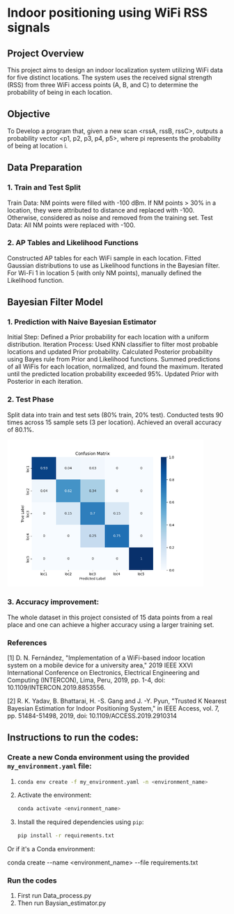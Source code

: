 # Indoor positioning using WiFi RSS signals
## Project Overview
This project aims to design an indoor localization system utilizing WiFi data for five distinct locations. The system uses the received signal strength (RSS) from three WiFi access points (A, B, and C) to determine the probability of being in each location.
## Objective
To Develop a program that, given a new scan <rssA, rssB, rssC>, outputs a probability vector <p1, p2, p3, p4, p5>, where pi represents the probability of being at location i.
## Data Preparation
### 1. Train and Test Split
Train Data:
NM points were filled with -100 dBm.
If NM points > 30% in a location, they were attributed to distance and replaced with -100.
Otherwise, considered as noise and removed from the training set.
Test Data:
All NM points were replaced with -100.
### 2. AP Tables and Likelihood Functions
Constructed AP tables for each WiFi sample in each location.
Fitted Gaussian distributions to use as Likelihood functions in the Bayesian filter.
For Wi-Fi 1 in location 5 (with only NM points), manually defined the Likelihood function.

## Bayesian Filter Model
### 1. Prediction with Naive Bayesian Estimator
Initial Step:
Defined a Prior probability for each location with a uniform distribution.
Iteration Process:
Used KNN classifier to filter most probable locations and updated Prior probability.
Calculated Posterior probability using Bayes rule from Prior and Likelihood functions.
Summed predictions of all WiFis for each location, normalized, and found the maximum.
Iterated until the predicted location probability exceeded 95%.
Updated Prior with Posterior in each iteration.
### 2. Test Phase
Split data into train and test sets (80% train, 20% test).
Conducted tests 90 times across 15 sample sets (3 per location).
Achieved an overall accuracy of 80.1%.

<img src="Confusion matrix.png" width="450">


### 3. Accuracy improvement:
The whole dataset in this project consisted of 15 data points from a real place and one can achieve a higher accuracy using a larger training set.

### References
[1] D. N. Fernández, "Implementation of a WiFi-based indoor location system on a mobile device for a university area," 2019 IEEE XXVI International Conference on Electronics, Electrical Engineering and Computing (INTERCON), Lima, Peru, 2019, pp. 1-4, doi: 10.1109/INTERCON.2019.8853556.

[2] R. K. Yadav, B. Bhattarai, H. -S. Gang and J. -Y. Pyun, "Trusted K Nearest Bayesian Estimation for Indoor Positioning System," in IEEE Access, vol. 7, pp. 51484-51498, 2019, doi: 10.1109/ACCESS.2019.2910314
## Instructions to run the codes:



### Create a new Conda environment using the provided `my_environment.yaml` file: 

 
1.  ```bash
    conda env create -f my_environment.yaml -n <environment_name>
    ```
2. Activate the environment:

    ```bash
   conda activate <environment_name>
    ```

3. Install the required dependencies using `pip`:

    ```bash
    pip install -r requirements.txt
    ```
Or if it's a Conda environment:

conda create --name <environment_name> --file requirements.txt

### Run the codes
1. First run Data_process.py
2. Then run Baysian_estimator.py 

